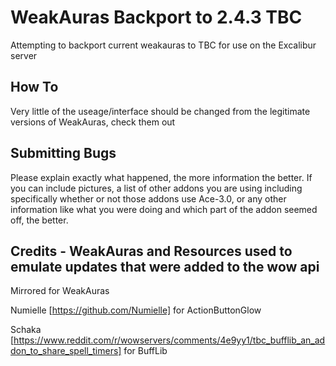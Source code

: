 # WeakAuras Backport to 2.4.3 TBC

Attempting to backport current weakauras to TBC for use on the Excalibur server

## How To

Very little of the useage/interface should be changed from the legitimate versions of WeakAuras, check them out

## Submitting Bugs

Please explain exactly what happened, the more information the better.  If you can include pictures, a list of other addons you are using including specifically whether or not those addons use Ace-3.0, or any other information like what you were doing and which part of the addon seemed off, the better.

## Credits - WeakAuras and Resources used to emulate updates that were added to the wow api

Mirrored for WeakAuras

Numielle [https://github.com/Numielle] for ActionButtonGlow

Schaka [https://www.reddit.com/r/wowservers/comments/4e9yy1/tbc_bufflib_an_addon_to_share_spell_timers] for BuffLib